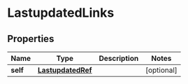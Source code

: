 
# LastupdatedLinks

## Properties
| Name | Type | Description | Notes |
| ------------ | ------------- | ------------- | ------------- |
| **self** | [**LastupdatedRef**](LastupdatedRef.md) |  |  [optional] |



